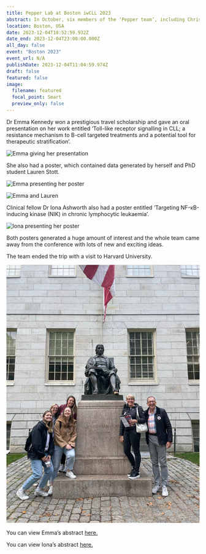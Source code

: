 ```yaml
---
title: Pepper Lab at Boston iwCLL 2023
abstract: In October, six members of the ‘Pepper team’, including Chris and Andrea, went to the main international meeting for healthcare professionals and researchers working on Chronic Lymphocytic Leukaemia (iwCLL 2023). It was held in Boston, USA, and the programme was outstanding.
location: Boston, USA
date: 2023-12-04T18:52:59.932Z
date_end: 2023-12-04T23:00:00.000Z
all_day: false
event: "Boston 2023"
event_url: N/A
publishDate: 2023-12-04T11:04:59.974Z
draft: false
featured: false
image:
  filename: featured
  focal_point: Smart
  preview_only: false
---
```

Dr Emma Kennedy won a prestigious travel scholarship and gave an oral presentation on her work entitled  ‘Toll-like receptor signalling in CLL; a resistance mechanism to B-cell targeted treatments and a potential tool for therapeutic stratification’. 

![](e-present.png "Emma giving her presentation")

She also had a poster, which contained data generated by herself and PhD student Lauren Stott.

![](e-poster.png "Emma presenting her poster")

![](el-poster.jpeg "Emma and Lauren")

Clinical fellow Dr Iona Ashworth also had a poster entitled ‘Targeting NF-κB-inducing kinase (NIK) in chronic lymphocytic leukaemia’.

![](i-poster.png "Iona presenting her poster")

Both posters generated a huge amount of interest and the whole team came away from the conference with lots of new and exciting ideas.

The team ended the trip with a visit to Harvard University.

![](group-pic.jpeg "Pepper team at Harvard University")

You can view Emma’s abstract [here.](<http://www.pepper.science/Emma Kennedy_iwCLL 2023 Abstract.pdf>)

You can view Iona’s abstract [here.](<http://www.pepper.science/iWCLL abstract- I Ashworth.pdf>)
